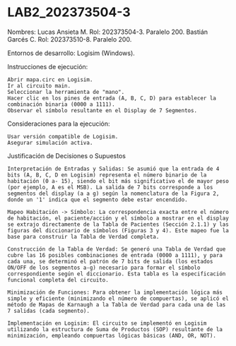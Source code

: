 # LAB2_202373504-3

Nombres:
    Lucas Ansieta M. Rol: 202373504-3. Paralelo 200.
    Bastián Garcés C. Rol: 202373510-8. Paralelo 200.

Entornos de desarrollo: Logisim (Windows).

Instrucciones de ejecución:

    Abrir mapa.circ en Logisim.
    Ir al circuito main.
    Seleccionar la herramienta de "mano".
    Hacer clic en los pines de entrada (A, B, C, D) para establecer la combinación binaria (0000 a 1111).
    Observar el símbolo resultante en el Display de 7 Segmentos.

Consideraciones para la ejecución:

    Usar versión compatible de Logisim.
    Asegurar simulación activa.

Justificación de Decisiones o Supuestos

    Interpretación de Entradas y Salidas: Se asumió que la entrada de 4 bits (A, B, C, D en Logisim) representa el número binario de la habitación (0 a- 15), siendo el bit más significativo el de mayor peso (por ejemplo, A es el MSB). La salida de 7 bits corresponde a los segmentos del display (a a g) según la nomenclatura de la Figura 2, donde un '1' indica que el segmento debe estar encendido.

    Mapeo Habitación -> Símbolo: La correspondencia exacta entre el número de habitación, el paciente/acción y el símbolo a mostrar en el display se extrajo directamente de la Tabla de Pacientes (Sección 2.1.1) y las figuras del diccionario de símbolos (Figuras 3 y 4). Este mapeo fue la base para construir la Tabla de Verdad completa.

    Construcción de la Tabla de Verdad: Se generó una Tabla de Verdad que cubre las 16 posibles combinaciones de entrada (0000 a 1111), y para cada una, se determinó el patrón de 7 bits de salida (los estados ON/OFF de los segmentos a-g) necesario para formar el símbolo correspondiente según el diccionario. Esta tabla es la especificación funcional completa del circuito.

    Minimización de Funciones: Para obtener la implementación lógica más simple y eficiente (minimizando el número de compuertas), se aplicó el método de Mapas de Karnaugh a la Tabla de Verdad para cada una de las 7 salidas (cada segmento).

    Implementación en Logisim: El circuito se implementó en Logisim utilizando la estructura de Suma de Productos (SOP) resultante de la minimización, empleando compuertas lógicas básicas (AND, OR, NOT).

